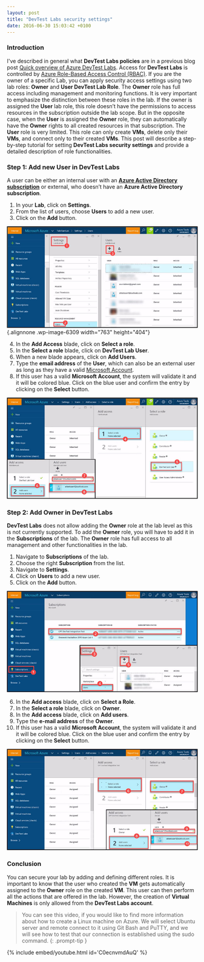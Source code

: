 ```yaml
---
layout: post
title: "DevTest Labs security settings"
date: 2016-06-30 15:03:42 +0100
---
```


### Introduction

I've described in general what **DevTest Labs policies** are in a previous blog post [Quick overview of Azure DevTest Labs](https://mohamedradwan-devops.github.io/2016/06/29/quick-overview-of-azure-devtest-labs/). Access for **DevTest Labs** is controlled by [Azure Role-Based Access Control (RBAC)](https://azure.microsoft.com/en-us/updates/general-availability-role-based-access-control/). If you are the owner of a specific Lab, you can apply security access settings using two lab roles: **Owner** and **User DevTest Lab Role**. The **Owner** role has full access including management and monitoring functions. It is very important to emphasize the distinction between these roles in the lab. If the owner is assigned the **User** lab role, this role doesn’t have the permissions to access resources in the subscription outside the lab scope. But in the opposite case, when the **User** is assigned the **Owner** role, they can automatically have the **Owner** rights to all created resources in that subscription. The **User** role is very limited. This role can only create **VMs**, delete only their **VMs**, and connect only to their created **VMs**. This post will describe a step-by-step tutorial for setting **DevTest Labs security settings** and provide a detailed description of role functionalities.

### Step 1: Add new User in DevTest Labs 

A user can be either an internal user with an **[Azure Active Directory subscription](https://azure.microsoft.com/en-us/pricing/details/active-directory/)** or external, who doesn’t have an **Azure Active Directory subscription**.
1. In your **Lab**, click on **Settings**.
2. From the list of users, choose **Users** to add a new user.
3. Click on the **Add** button.

![1-1 Add new User in DevTest Labs](/assets/images/2016/06/1-1-Add-new-User-in-DevTest-Labs.jpg "1-1 Add new User in DevTest Labs"){.alignnone .wp-image-6309 width="763" height="404"}

4. In the **Add Access** blade, click on **Select a role**.
5. In the **Select a role** blade, click on **DevTest Lab User**.
6. When a new blade appears, click on **Add Users**.
7. Type the **email address** of the **User**, which can also be an external user as long as they have a valid [Microsoft Account](https://www.microsoft.com/en-us/account).
8. If this user has a valid **Microsoft Account**, the system will validate it and it will be colored blue. Click on the blue user and confirm the entry by clicking on the **Select** button.

![1-2 Add new User and Select a role in DevTest Labs](/assets/images/2016/06/1-2-Add-new-User-and-Select-a-role-in-DevTest-Labs.jpg "1-2 Add new User and Select a role in DevTest Labs")

### Step 2: Add Owner in DevTest Labs 

**DevTest Labs** does not allow adding the **Owner** role at the lab level as this is not currently supported. To add the **Owner** role, you will have to add it in the **Subscriptions** of the lab. The **Owner** role has full access to all management and other functionalities in the lab.
1. Navigate to **Subscriptions** of the lab.
2. Choose the right **Subscription** from the list.
3. Navigate to **Settings**.
4. Click on **Users** to add a new user.
5. Click on the **Add** button.

![2-1 Add Owner in DevTest Labs](/assets/images/2016/06/2-1-Add-Owner-in-DevTest-Labs.jpg "2-1 Add Owner in DevTest Labs")

6. In the **Add access** blade, click on **Select a Role**.
7. In the **Select a role** blade, click on **Owner**.
8. In the **Add access** blade, click on **Add users**.
9. Type the **e-mail address** of the **Owner**.
10. If this user has a valid **Microsoft Account**, the system will validate it and it will be colored blue. Click on the blue user and confirm the entry by clicking on the **Select** button.

![2-2 Add Owner and select a role in DevTest Labs](/assets/images/2016/06/2-2-Add-Owner-and-select-a-role-in-DevTest-Labs.jpg "2-2 Add Owner and select a role in DevTest Labs")

### Conclusion

You can secure your lab by adding and defining different roles. It is important to know that the user who created the **VM** gets automatically assigned to the **Owner** role on the created **VM**. This user can then perform all the actions that are offered in the lab. However, the creation of **Virtual Machines** is only allowed from the **DevTest Labs account**.

>You can see this video, if you would like to find more information about how to create a Linux machine on Azure. We will select Ubuntu server and remote connect to it using Git Bash and PuTTY, and we will see how to test that our connection is established using the sudo command.
{: .prompt-tip }

{% include embed/youtube.html id='C0ecnvmdAuQ' %}
